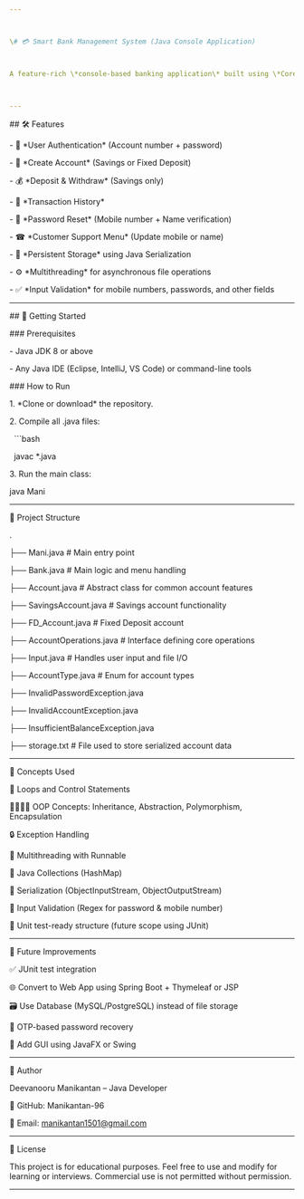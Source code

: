 ```yaml
---



\# 💳 Smart Bank Management System (Java Console Application)



A feature-rich \*console-based banking application\* built using \*Core Java\*, designed to simulate basic banking operations such as account creation, login, deposits, withdrawals, transaction history, password recovery, and file-based data persistence.



---
```




\## 🛠 Features



\- 🔐 \*User Authentication\* (Account number + password)

\- 📝 \*Create Account\* (Savings or Fixed Deposit)

\- 💰 \*Deposit \& Withdraw\* (Savings only)

\- 📜 \*Transaction History\*

\- 🔄 \*Password Reset\* (Mobile number + Name verification)

\- ☎ \*Customer Support Menu\* (Update mobile or name)

\- 💾 \*Persistent Storage\* using Java Serialization

\- ⚙ \*Multithreading\* for asynchronous file operations

\- ✅ \*Input Validation\* for mobile numbers, passwords, and other fields



---



\## 🚀 Getting Started



\### Prerequisites



\- Java JDK 8 or above

\- Any Java IDE (Eclipse, IntelliJ, VS Code) or command-line tools



\### How to Run



1\. \*Clone or download\* the repository.

2\. Compile all .java files:

&nbsp;  ```bash

&nbsp;  javac \*.java



3\. Run the main class:



java Mani









---



🧾 Project Structure



.

├── Mani.java                    # Main entry point

├── Bank.java                   # Main logic and menu handling

├── Account.java                # Abstract class for common account features

├── SavingsAccount.java         # Savings account functionality

├── FD\_Account.java             # Fixed Deposit account

├── AccountOperations.java      # Interface defining core operations

├── Input.java                  # Handles user input and file I/O

├── AccountType.java            # Enum for account types

├── InvalidPasswordException.java

├── InvalidAccountException.java

├── InsufficientBalanceException.java

├── storage.txt                 # File used to store serialized account data





---



🧠 Concepts Used



🔁 Loops and Control Statements



👨‍👩‍👧‍👦 OOP Concepts: Inheritance, Abstraction, Polymorphism, Encapsulation



🔒 Exception Handling



🧵 Multithreading with Runnable



🧠 Java Collections (HashMap)



📄 Serialization (ObjectInputStream, ObjectOutputStream)



🧹 Input Validation (Regex for password \& mobile number)



🧪 Unit test-ready structure (future scope using JUnit)







---



🎯 Future Improvements



✅ JUnit test integration



🌐 Convert to Web App using Spring Boot + Thymeleaf or JSP



🗃 Use Database (MySQL/PostgreSQL) instead of file storage



🔐 OTP-based password recovery



📱 Add GUI using JavaFX or Swing



---



🙌 Author



Deevanooru Manikantan – Java Developer



💼 GitHub: Manikantan-96



📧 Email: manikantan1501@gmail.com







---



📄 License



This project is for educational purposes. Feel free to use and modify for learning or interviews. Commercial use is not permitted without permission.



---




